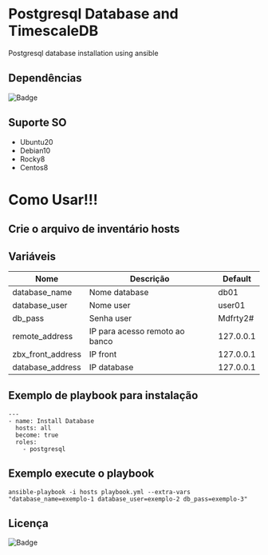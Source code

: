 # Postgresql Database and TimescaleDB

Postgresql database installation using ansible

## Dependências
![Badge](https://img.shields.io/badge/ansible-2.9.10-blue)

## Suporte SO

- Ubuntu20
- Debian10
- Rocky8
- Centos8

# Como Usar!!!

## Crie o arquivo de inventário hosts 

## Variáveis
| Nome | Descrição | Default | 
|------|-----------|---------|
| database_name | Nome database | db01
| database_user | Nome user | user01 
| db_pass | Senha user | Mdfrty2#
| remote_address | IP para acesso remoto ao banco | 127.0.0.1
| zbx_front_address | IP front | 127.0.0.1
| database_address | IP database | 127.0.0.1

## Exemplo de playbook para instalação
```
---
- name: Install Database
  hosts: all
  become: true
  roles:
    - postgresql
```
## Exemplo execute o playbook
``` 
ansible-playbook -i hosts playbook.yml --extra-vars "database_name=exemplo-1 database_user=exemplo-2 db_pass=exemplo-3"
```
## Licença
![Badge](https://img.shields.io/badge/license-GPLv3-green)
